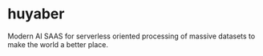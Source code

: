# huyaber
Modern AI SAAS for serverless oriented processing of massive datasets to make the world a better place.
